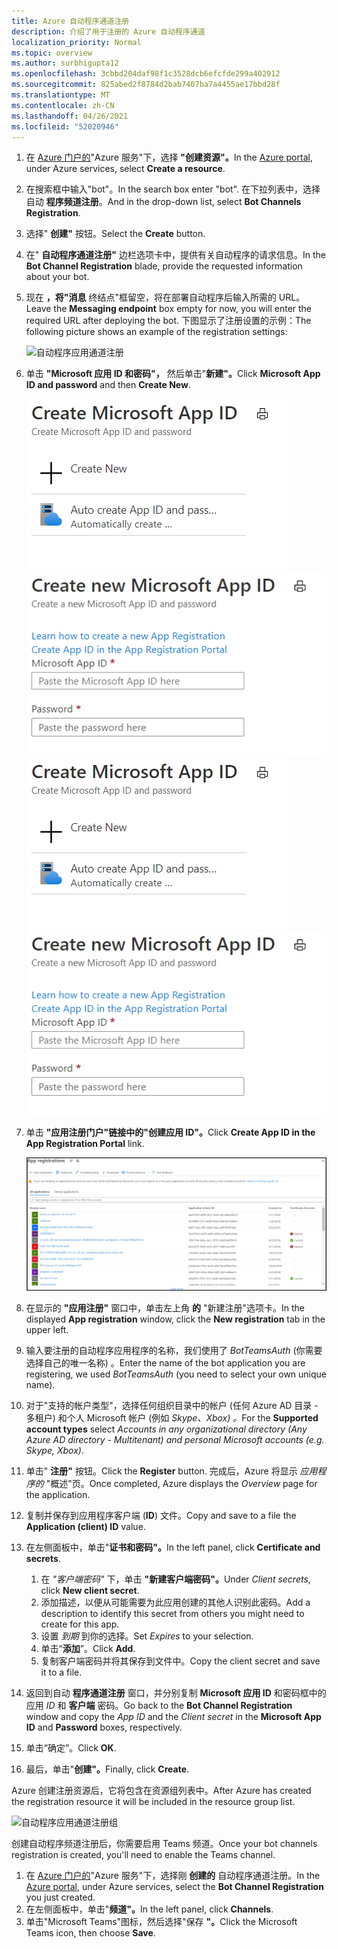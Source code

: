 ```yaml
---
title: Azure 自动程序通道注册
description: 介绍了用于注册的 Azure 自动程序通道
localization_priority: Normal
ms.topic: overview
ms.author: surbhigupta12
ms.openlocfilehash: 3cbbd204daf98f1c3528dcb6efcfde299a402912
ms.sourcegitcommit: 825abed2f8784d2bab7407ba7a4455ae17bbd28f
ms.translationtype: MT
ms.contentlocale: zh-CN
ms.lasthandoff: 04/26/2021
ms.locfileid: "52020946"
---
```

1. <span data-ttu-id="15178-103">在 [Azure 门户的](https://ms.portal.azure.com/#home)"Azure 服务"下，选择 **"创建资源"。**</span><span class="sxs-lookup"><span data-stu-id="15178-103">In the [Azure portal](https://ms.portal.azure.com/#home), under Azure services, select **Create a resource**.</span></span>
1. <span data-ttu-id="15178-104">在搜索框中输入"bot"。</span><span class="sxs-lookup"><span data-stu-id="15178-104">In the search box enter "bot".</span></span> <span data-ttu-id="15178-105">在下拉列表中，选择自动 **程序频道注册**。</span><span class="sxs-lookup"><span data-stu-id="15178-105">And in the drop-down list, select **Bot Channels Registration**.</span></span>
1. <span data-ttu-id="15178-106">选择" **创建"** 按钮。</span><span class="sxs-lookup"><span data-stu-id="15178-106">Select the **Create** button.</span></span>
1. <span data-ttu-id="15178-107">在" **自动程序通道注册"** 边栏选项卡中，提供有关自动程序的请求信息。</span><span class="sxs-lookup"><span data-stu-id="15178-107">In the **Bot Channel Registration** blade, provide the requested information about your bot.</span></span>
1. <span data-ttu-id="15178-108">现在 **，将"消息** 终结点"框留空，将在部署自动程序后输入所需的 URL。</span><span class="sxs-lookup"><span data-stu-id="15178-108">Leave the **Messaging endpoint** box empty for now, you will enter the required URL after deploying the bot.</span></span> <span data-ttu-id="15178-109">下图显示了注册设置的示例：</span><span class="sxs-lookup"><span data-stu-id="15178-109">The following picture shows an example of the registration settings:</span></span>

    ![自动程序应用通道注册](../../assets/images/authentication/auth-bot-channels-registration.png)

1. <span data-ttu-id="15178-111">单击 **"Microsoft 应用 ID 和密码"，** 然后单击"**新建"。**</span><span class="sxs-lookup"><span data-stu-id="15178-111">Click **Microsoft App ID and password** and then **Create New**.</span></span>

    <span data-ttu-id="15178-112">![创建 Microsoft 应用 ID ](../../assets/images/authentication/CreateMicrosoftAppID.png) ![ 创建新的 Microsoft 应用 ID](../../assets/images/authentication/CreateNewMicrosoftAppID.png)</span><span class="sxs-lookup"><span data-stu-id="15178-112">![Create Microsoft App ID](../../assets/images/authentication/CreateMicrosoftAppID.png) ![Create New Microsoft App ID](../../assets/images/authentication/CreateNewMicrosoftAppID.png)</span></span>    

1. <span data-ttu-id="15178-113">单击 **"应用注册门户"链接中的"创建应用 ID"。**</span><span class="sxs-lookup"><span data-stu-id="15178-113">Click **Create App ID in the App Registration Portal** link.</span></span>

   ![应用注册](../../assets/images/authentication/AppRegistration.png)
   
1. <span data-ttu-id="15178-115">在显示的 **"应用注册"** 窗口中，单击左上角 **的** "新建注册"选项卡。</span><span class="sxs-lookup"><span data-stu-id="15178-115">In the displayed **App registration** window, click the **New registration** tab in the upper left.</span></span>
1. <span data-ttu-id="15178-116">输入要注册的自动程序应用程序的名称，我们使用了 *BotTeamsAuth* (你需要选择自己的唯一名称) 。</span><span class="sxs-lookup"><span data-stu-id="15178-116">Enter the name of the bot application you are registering, we used *BotTeamsAuth* (you need to select your own unique name).</span></span>
1. <span data-ttu-id="15178-117">对于"支持的帐户类型"，选择任何组织目录中的帐户 (任何 Azure AD 目录 - 多租户) 和个人 Microsoft 帐户 (例如 *Skype、Xbox) 。*</span><span class="sxs-lookup"><span data-stu-id="15178-117">For the **Supported account types** select *Accounts in any organizational directory (Any Azure AD directory - Multitenant) and personal Microsoft accounts (e.g. Skype, Xbox)*.</span></span>
1. <span data-ttu-id="15178-118">单击" **注册"** 按钮。</span><span class="sxs-lookup"><span data-stu-id="15178-118">Click the **Register** button.</span></span> <span data-ttu-id="15178-119">完成后，Azure 将显示 *应用程序的* "概述"页。</span><span class="sxs-lookup"><span data-stu-id="15178-119">Once completed, Azure displays the *Overview* page for the application.</span></span>
1. <span data-ttu-id="15178-120">复制并保存到应用程序客户端 (**ID**) 文件。</span><span class="sxs-lookup"><span data-stu-id="15178-120">Copy and save to a file the **Application (client) ID** value.</span></span>
1. <span data-ttu-id="15178-121">在左侧面板中，单击"**证书和密码"。**</span><span class="sxs-lookup"><span data-stu-id="15178-121">In the left panel, click **Certificate and secrets**.</span></span>
    1. <span data-ttu-id="15178-122">在 *"客户端密码"* 下，单击 **"新建客户端密码"。**</span><span class="sxs-lookup"><span data-stu-id="15178-122">Under *Client secrets*, click **New client secret**.</span></span>
    1. <span data-ttu-id="15178-123">添加描述，以便从可能需要为此应用创建的其他人识别此密码。</span><span class="sxs-lookup"><span data-stu-id="15178-123">Add a description to identify this secret from others you might need to create for this app.</span></span>
    1. <span data-ttu-id="15178-124">设置 *到期* 到你的选择。</span><span class="sxs-lookup"><span data-stu-id="15178-124">Set *Expires* to your selection.</span></span>
    1. <span data-ttu-id="15178-125">单击“**添加**”。</span><span class="sxs-lookup"><span data-stu-id="15178-125">Click **Add**.</span></span>
    1. <span data-ttu-id="15178-126">复制客户端密码并将其保存到文件中。</span><span class="sxs-lookup"><span data-stu-id="15178-126">Copy the client secret and save it to a file.</span></span>
1. <span data-ttu-id="15178-127">返回到自动 **程序通道注册** 窗口，并分别复制 **Microsoft 应用 ID** 和密码框中的应用 *ID* 和 **客户端** 密码。</span><span class="sxs-lookup"><span data-stu-id="15178-127">Go back to the **Bot Channel Registration** window and copy the *App ID* and the *Client secret* in the **Microsoft App ID** and **Password** boxes, respectively.</span></span>
1. <span data-ttu-id="15178-128">单击“确定”。</span><span class="sxs-lookup"><span data-stu-id="15178-128">Click **OK**.</span></span>
1. <span data-ttu-id="15178-129">最后，单击"**创建"。**</span><span class="sxs-lookup"><span data-stu-id="15178-129">Finally, click **Create**.</span></span>

<span data-ttu-id="15178-130">Azure 创建注册资源后，它将包含在资源组列表中。</span><span class="sxs-lookup"><span data-stu-id="15178-130">After Azure has created the registration resource it will be included in the resource group list.</span></span>  

![自动程序应用通道注册组](~/assets/images/authentication/auth-bot-channels-registration-group.PNG)

<span data-ttu-id="15178-132">创建自动程序频道注册后，你需要启用 Teams 频道。</span><span class="sxs-lookup"><span data-stu-id="15178-132">Once your bot channels registration is created, you'll need to enable the Teams channel.</span></span>

1. <span data-ttu-id="15178-133">在 [Azure 门户的](https://ms.portal.azure.com/#home)"Azure 服务"下，选择刚 **创建的** 自动程序通道注册。</span><span class="sxs-lookup"><span data-stu-id="15178-133">In the [Azure portal](https://ms.portal.azure.com/#home), under Azure services, select the **Bot Channel Registration** you just created.</span></span>
1. <span data-ttu-id="15178-134">在左侧面板中，单击"**频道"。**</span><span class="sxs-lookup"><span data-stu-id="15178-134">In the left panel, click **Channels**.</span></span>
1. <span data-ttu-id="15178-135">单击"Microsoft Teams"图标，然后选择"保存 **"。**</span><span class="sxs-lookup"><span data-stu-id="15178-135">Click the Microsoft Teams icon, then choose **Save**.</span></span>
